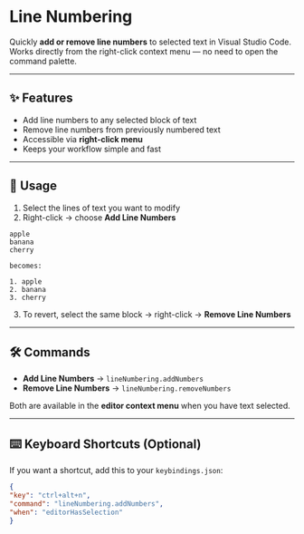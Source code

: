 # Line Numbering

Quickly **add or remove line numbers** to selected text in Visual Studio Code.  
Works directly from the right-click context menu — no need to open the command palette.

---

## ✨ Features

- Add line numbers to any selected block of text  
- Remove line numbers from previously numbered text  
- Accessible via **right-click menu**  
- Keeps your workflow simple and fast  

---

## 🚀 Usage

1. Select the lines of text you want to modify  
2. Right-click → choose **Add Line Numbers**  
```
apple
banana
cherry

becomes:

1. apple
2. banana
3. cherry
```
3. To revert, select the same block → right-click → **Remove Line Numbers**  

---

## 🛠 Commands

- **Add Line Numbers** → `lineNumbering.addNumbers`  
- **Remove Line Numbers** → `lineNumbering.removeNumbers`  

Both are available in the **editor context menu** when you have text selected.  

---

## ⌨️ Keyboard Shortcuts (Optional)

If you want a shortcut, add this to your `keybindings.json`:

```json
{
"key": "ctrl+alt+n",
"command": "lineNumbering.addNumbers",
"when": "editorHasSelection"
}
